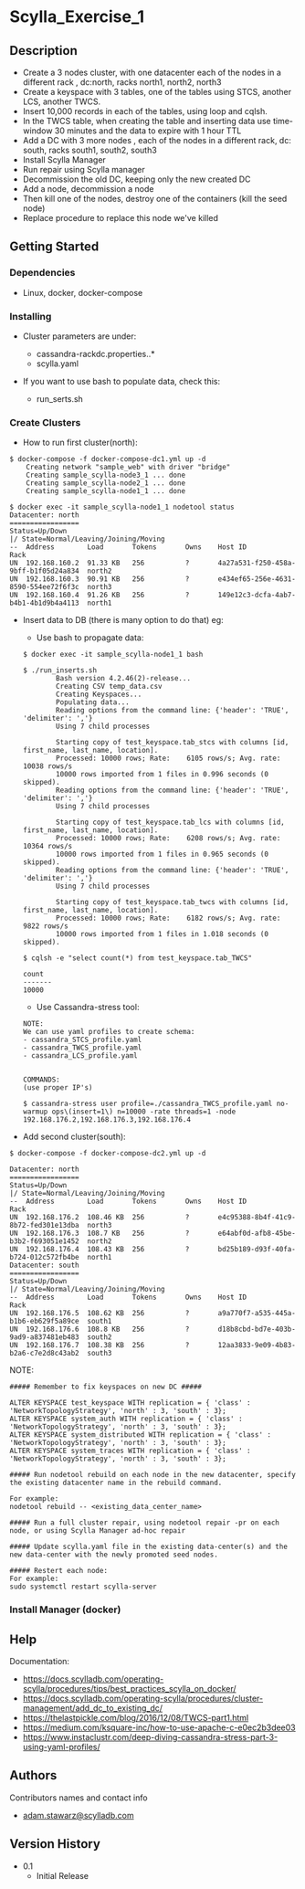 # Scylla_Exercise_1
## Description

* Create a 3 nodes cluster, with one datacenter 
each of the nodes in a different rack , dc:north, racks north1, north2, north3
* Create a keyspace with 3 tables, one of the tables using STCS, another LCS, another TWCS.
* Insert 10,000 records in each of the tables, using loop and cqlsh.
* In the TWCS table, when creating the table and inserting data use time-window 30 minutes and the data to expire with 1 hour TTL
* Add a DC with 3 more nodes , each of the nodes in a different rack, dc: south, racks south1, south2, south3
* Install Scylla Manager
* Run repair using Scylla manager
* Decommission the old DC, keeping only the new created DC
* Add a node, decommission a node
* Then kill one of the nodes, destroy one of the containers (kill the seed node)
* Replace procedure to replace this node we've killed


## Getting Started

### Dependencies

* Linux, docker, docker-compose

### Installing

* Cluster parameters are under:
    * cassandra-rackdc.properties..* 
    * scylla.yaml


* If you want to use bash to populate data, check this:
    * run_serts.sh


### Create Clusters

* How to run first cluster(north):

```
$ docker-compose -f docker-compose-dc1.yml up -d
    Creating network "sample_web" with driver "bridge"
    Creating sample_scylla-node3_1 ... done
    Creating sample_scylla-node2_1 ... done
    Creating sample_scylla-node1_1 ... done

$ docker exec -it sample_scylla-node1_1 nodetool status
Datacenter: north
=================
Status=Up/Down
|/ State=Normal/Leaving/Joining/Moving
--  Address        Load       Tokens       Owns    Host ID                               Rack
UN  192.168.160.2  91.33 KB   256          ?       4a27a531-f250-458a-9bff-b1f05d24a834  north2
UN  192.168.160.3  90.91 KB   256          ?       e434ef65-256e-4631-8590-554ee72f6f3c  north3
UN  192.168.160.4  91.26 KB   256          ?       149e12c3-dcfa-4ab7-b4b1-4b1d9b4a4113  north1

```

* Insert data to DB (there is many option to do that) eg: 
    * Use bash to propagate data:
    ```
    $ docker exec -it sample_scylla-node1_1 bash

    $ ./run_inserts.sh 
            Bash version 4.2.46(2)-release...
            Creating CSV temp_data.csv
            Creating Keyspaces...
            Populating data...
            Reading options from the command line: {'header': 'TRUE', 'delimiter': ','}
            Using 7 child processes

            Starting copy of test_keyspace.tab_stcs with columns [id, first_name, last_name, location].
            Processed: 10000 rows; Rate:    6105 rows/s; Avg. rate:   10038 rows/s
            10000 rows imported from 1 files in 0.996 seconds (0 skipped).
            Reading options from the command line: {'header': 'TRUE', 'delimiter': ','}
            Using 7 child processes

            Starting copy of test_keyspace.tab_lcs with columns [id, first_name, last_name, location].
            Processed: 10000 rows; Rate:    6208 rows/s; Avg. rate:   10364 rows/s
            10000 rows imported from 1 files in 0.965 seconds (0 skipped).
            Reading options from the command line: {'header': 'TRUE', 'delimiter': ','}
            Using 7 child processes

            Starting copy of test_keyspace.tab_twcs with columns [id, first_name, last_name, location].
            Processed: 10000 rows; Rate:    6182 rows/s; Avg. rate:    9822 rows/s
            10000 rows imported from 1 files in 1.018 seconds (0 skipped).

    $ cqlsh -e "select count(*) from test_keyspace.tab_TWCS"

    count
    -------
    10000
    ```

    * Use Cassandra-stress tool:
    ```
    NOTE: 
    We can use yaml profiles to create schema:
    - cassandra_STCS_profile.yaml
    - cassandra_TWCS_profile.yaml    
    - cassandra_LCS_profile.yaml

    
    COMMANDS: 
    (use proper IP's)

    $ cassandra-stress user profile=./cassandra_TWCS_profile.yaml no-warmup ops\(insert=1\) n=10000 -rate threads=1 -node 192.168.176.2,192.168.176.3,192.168.176.4
    ```

* Add second cluster(south):
```
$ docker-compose -f docker-compose-dc2.yml up -d

Datacenter: north
=================
Status=Up/Down
|/ State=Normal/Leaving/Joining/Moving
--  Address        Load       Tokens       Owns    Host ID                               Rack
UN  192.168.176.2  108.46 KB  256          ?       e4c95388-8b4f-41c9-8b72-fed301e13dba  north3
UN  192.168.176.3  108.7 KB   256          ?       e64abf0d-afb8-45be-b3b2-f693051e1452  north2
UN  192.168.176.4  108.43 KB  256          ?       bd25b189-d93f-40fa-b724-012c572fb4be  north1
Datacenter: south
=================
Status=Up/Down
|/ State=Normal/Leaving/Joining/Moving
--  Address        Load       Tokens       Owns    Host ID                               Rack
UN  192.168.176.5  108.62 KB  256          ?       a9a770f7-a535-445a-b1b6-eb629f5a89ce  south1
UN  192.168.176.6  108.8 KB   256          ?       d18b8cbd-bd7e-403b-9ad9-a837481eb483  south2
UN  192.168.176.7  108.38 KB  256          ?       12aa3833-9e09-4b83-b2a6-c7e2d8c43ab2  south3

```

NOTE:
````
##### Remember to fix keyspaces on new DC #####

ALTER KEYSPACE test_keyspace WITH replication = { 'class' : 'NetworkTopologyStrategy', 'north' : 3, 'south' : 3};
ALTER KEYSPACE system_auth WITH replication = { 'class' : 'NetworkTopologyStrategy', 'north' : 3, 'south' : 3};
ALTER KEYSPACE system_distributed WITH replication = { 'class' : 'NetworkTopologyStrategy', 'north' : 3, 'south' : 3};
ALTER KEYSPACE system_traces WITH replication = { 'class' : 'NetworkTopologyStrategy', 'north' : 3, 'south' : 3};

##### Run nodetool rebuild on each node in the new datacenter, specify the existing datacenter name in the rebuild command.

For example:
nodetool rebuild -- <existing_data_center_name>

##### Run a full cluster repair, using nodetool repair -pr on each node, or using Scylla Manager ad-hoc repair

##### Update scylla.yaml file in the existing data-center(s) and the new data-center with the newly promoted seed nodes.

##### Restert each node:
For example:
sudo systemctl restart scylla-server
````

### Install Manager (docker)

## Help

Documentation:
* https://docs.scylladb.com/operating-scylla/procedures/tips/best_practices_scylla_on_docker/
* https://docs.scylladb.com/operating-scylla/procedures/cluster-management/add_dc_to_existing_dc/
* https://thelastpickle.com/blog/2016/12/08/TWCS-part1.html
* https://medium.com/ksquare-inc/how-to-use-apache-c-e0ec2b3dee03
* https://www.instaclustr.com/deep-diving-cassandra-stress-part-3-using-yaml-profiles/


## Authors

Contributors names and contact info
* adam.stawarz@scylladb.com

## Version History

* 0.1
    * Initial Release

